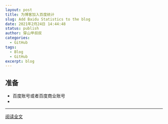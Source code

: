 ```yaml
---
layout: post
title: 为博客加入百度统计
slug: Add Baidu Statistics to the blog
date: 2021年2月24日 14:44:48
status: publish
author: 穿山甲叔叔
categories: 
  - GitHub
tags:
  - Blog
  - GitHub
excerpt: blog
---
```


## 准备

- 百度账号或者百度商业账号
- 

------

[阅读全文](https://csjss.top/archives/Add%20Baidu%20Statistics%20to%20the%20blog/)